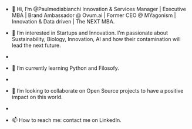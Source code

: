 - 👋 Hi, I’m @Paulmediabianchi
Innovation & Services Manager | Executive MBA | Brand Ambassador @ Ovum.ai | Former CEO @ MYagonism | Innovation & Data driven | The NEXT MBA.

- 👀 I’m interested in Startups and Innovation. I'm passionate about Sustainability, Biology, Innovation, AI and how their contamination will lead the next future.
- 
- 🌱 I’m currently learning Python and Filosofy.
- 
- 💞️ I’m looking to collaborate on Open Source projects to have a positive impact on this world.
- 
- 📫 How to reach me: contact me on LinkedIn.

